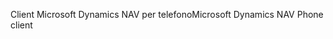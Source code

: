 <span data-ttu-id="18144-101">Client Microsoft Dynamics NAV per telefono</span><span class="sxs-lookup"><span data-stu-id="18144-101">Microsoft Dynamics NAV Phone client</span></span>